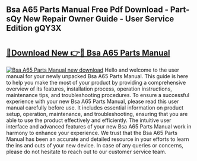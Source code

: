 ## Bsa A65 Parts Manual Free Pdf Download - Part-sQy New Repair Owner Guide - User Service Edition gQY3X

# <h2><a href="http://cf18833.oget.top/?id=Bsa+A65+Parts+Manual">🔗Download New 👉🔴 Bsa A65 Parts Manual</a></h2>

[![Bsa A65 Parts Manual new download](https://i.imgur.com/5g1atiW.png)](http://cf18833.oget.top/?id=Bsa+A65+Parts+Manual)
Hello and welcome to the user manual for your newly unpacked Bsa A65 Parts Manual. This guide is here to help you make the most of your product by providing a comprehensive overview of its features, installation process, operation instructions, maintenance tips, and troubleshooting procedures. To ensure a successful experience with your new Bsa A65 Parts Manual, please read this user manual carefully before use. It includes essential information on product setup, operation, maintenance, and troubleshooting, ensuring that you are able to use the product effectively and efficiently. The intuitive user interface and advanced features of your new Bsa A65 Parts Manual work in harmony to enhance your experience. We trust that the Bsa A65 Parts Manual has been an accurate and detailed resource in your efforts to learn the ins and outs of your new device. In case of any queries or concerns, please do not hesitate to reach out to our customer service team.
